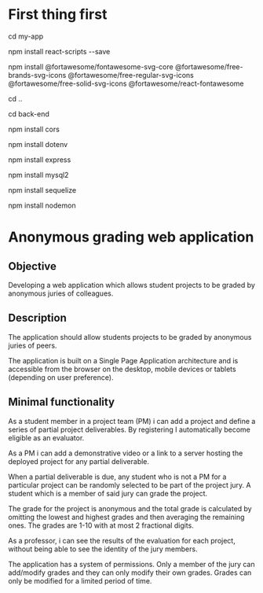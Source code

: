 # First thing first

cd my-app

npm install react-scripts --save

npm install @fortawesome/fontawesome-svg-core @fortawesome/free-brands-svg-icons @fortawesome/free-regular-svg-icons @fortawesome/free-solid-svg-icons @fortawesome/react-fontawesome

cd ..

cd back-end

npm install cors

npm install dotenv

npm install express

npm install mysql2

npm install sequelize

npm install nodemon

# Anonymous grading web application

## Objective

Developing a web application which allows student projects to be graded by anonymous juries of colleagues.

## Description

The application should allow students projects to be graded by anonymous juries of peers.

The application is built on a Single Page Application architecture and is accessible from the browser on the desktop, mobile devices or tablets (depending on user preference).

## Minimal functionality

As a student member in a project team (PM) i can add a project and define a series of partial project deliverables. By registering I automatically become eligible as an evaluator.

As a PM i can add a demonstrative video or a link to a server hosting the deployed project for any partial deliverable.

When a partial deliverable is due, any student who is not a PM for a particular project can be randomly selected to be part of the project jury. A student which is a member of said jury can grade the project.

The grade for the project is anonymous and the total grade is calculated by omitting the lowest and highest grades and then averaging the remaining ones. The grades are 1-10 with at most 2 fractional digits.

As a professor, i can see the results of the evaluation for each project, without being able to see the identity of the jury members.

The application has a system of permissions. Only a member of the jury can add/modify grades and they can only modify their own grades. Grades can only be modified for a limited period of time.
